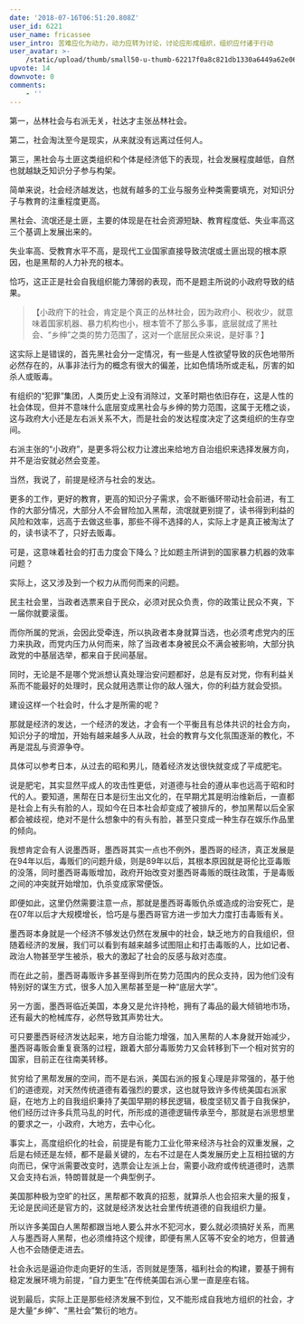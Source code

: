 ```yaml
---
date: '2018-07-16T06:51:20.808Z'
user_id: 6221
user_name: fricassee
user_intro: 苦难应化为动力，动力应转为讨论，讨论应形成组织，组织应付诸于行动
user_avatar: >-
    /static/upload/thumb/small50-u-thumb-62217f0a8c821db1330a6449a62e06f38f0d8c533faf.png
upvote: 14
downvote: 0
comments:
    - ''
---
```


第一，丛林社会与右派无关，社达才主张丛林社会。

第二，社会淘汰至今是现实，从来就没有远离过任何人。

第三，黑社会与土匪这类组织和个体是经济低下的表现，社会发展程度越低，自然也就越缺乏知识分子参与构架。

简单来说，社会经济越发达，也就有越多的工业与服务业种类需要填充，对知识分子与教育的注重程度更高。

黑社会、流氓还是土匪，主要的体现是在社会资源短缺、教育程度低、失业率高这三个基调上发展出来的。

失业率高、受教育水平不高，是现代工业国家直接导致流氓或土匪出现的根本原因，也是黑帮的人力补充的根本。

恰巧，这正正是社会自我组织能力薄弱的表现，而不是题主所说的小政府导致的结果。

> 【小政府下的社会，肯定是个真正的丛林社会，因为政府小、税收少，就意味着国家机器、暴力机构也小，根本管不了那么多事，底层就成了黑社会、“乡绅”之类的势力范围了，这对一个底层民众来说，是好事？】

这实际上是错误的，首先黑社会分一定情况，有一些是人性欲望导致的灰色地带所必然存在的，从事非法行为的概念有很大的偏差，比如色情场所或走私，厉害的如杀人或贩毒。

有组织的“犯罪”集团，人类历史上没有消除过，文革时期也依旧存在，这是人性的社会体现，但并不意味什么底层变成黑社会与乡绅的势力范围，这属于无稽之谈，这与政府大小还是左右派关系不大，而是社会的发达程度决定了这类组织的生存空间。

右派主张的“小政府”，是更多将公权力让渡出来给地方自治组织来选择发展方向，并不是治安就必然会变差。

当然，我说了，前提是经济与社会的发达。

更多的工作，更好的教育，更高的知识分子需求，会不断循环带动社会前进，有工作的大部分情况，大部分人不会冒险加入黑帮，流氓就更别提了，读书得到利益的风险和效率，远高于去做这些事，那些不得不选择的人，实际上才是真正被淘汰了的，读书读不了，只好去贩毒。

可是，这意味着社会的打击力度会下降么？比如题主所讲到的国家暴力机器的效率问题？

实际上，这又涉及到一个权力从而何而来的问题。

民主社会里，当政者选票来自于民众，必须对民众负责，你的政策让民众不爽，下一届你就要滚蛋。

而你所属的党派，会因此受牵连，所以执政者本身就算当选，也必须考虑党内的压力来执政，而党内压力从何而来，除了当政者本身被民众不满会被影响，大部分执政党的中基层选举，都来自于民间基层。

同时，无论是不是哪个党派想认真处理治安问题都好，总是有反对党，你有利益关系而不能最好的处理时，民众就用选票让你的敌人强大，你的利益方就会受损。

建设这样一个社会时，什么才是所需的呢？

那就是经济的发达，一个经济的发达，才会有一个平衡且有总体共识的社会方向，知识分子的增加，开始有越来越多人从政，社会的教育与文化氛围逐渐的教化，不再是混乱与资源争夺。

具体可以参考日本，从过去的昭和男儿，随着经济发达很快就变成了平成肥宅。

说是肥宅，其实显然平成人的攻击性更低，对道德与社会的遵从率也远高于昭和时代的人。要知道，黑帮在日本是衍生出文化的，在早期尤其是明治维新后，一直都是社会上有头有脸的人，现如今在日本社会却变成了被排斥的，参加黑帮以后全家都会被歧视，绝对不是什么想象中的有头有脸，甚至只变成一种生存在娱乐作品里的倾向。

我想肯定会有人说墨西哥，墨西哥其实一点也不例外，墨西哥的经济，真正发展是在94年以后，毒贩们的问题升级，则是89年以后，其根本原因就是哥伦比亚毒贩的没落，同时墨西哥毒贩增加，政府开始改变对墨西哥毒贩的既往政策，于是毒贩之间的冲突就开始增加，仇杀变成家常便饭。

即便如此，这里仍然需要注意一点，那就是墨西哥毒贩仇杀或造成的治安死亡，是在07年以后才大规模增长，恰巧是与墨西哥官方进一步加大力度打击毒贩有关。

墨西哥本身就是一个经济不够发达仍然在发展中的社会，缺乏地方的自我组织，但随着经济的发展，我们可以看到有越来越多试图阻止和打击毒贩的人，比如记者、政治人物甚至学生被杀，极大的激起了社会的反感与敌对态度。

而在此之前，墨西哥毒贩许多甚至得到所在势力范围内的民众支持，因为他们没有特别好的谋生方式，很多人加入黑帮甚至是一种“底层大学”。

另一方面，墨西哥临近美国，本身又是允许持枪，拥有了毒品的最大倾销地市场，还有最大的枪械库存，必然导致其声势壮大。

可只要墨西哥经济发达起来，地方自治能力增强，加入黑帮的人本身就开始减少，墨西哥毒贩会重复衰落的过程，跟着大部分毒贩势力又会转移到下一个相对贫穷的国家，目前正在往南美转移。

贫穷给了黑帮发展的空间，而不是右派，美国右派的报复心理是非常强的，基于他们的道德观，对天然传统道德有着强烈的要求，这也就导致许多传统美国右派家庭，在地方上的自我组织秉持了美国早期的移民逻辑，极度坚韧又善于自我保护，他们经历过许多兵荒马乱的时代，所形成的道德逻辑传承至今，那就是右派思想里的要求之一，小政府，大地方，去中心化。

事实上，高度组织化的社会，前提是有能力工业化带来经济与社会的双重发展，之后是右倾还是左倾，都不是最关键的，左右不过是在人类发展历史上互相拉锯的方向而已，保守派需要改变时，选票会让左派上台，需要小政府或传统道德时，选票又会支持右派，特朗普就是一个典型例子。

美国那种极为空旷的社区，黑帮都不敢真的招惹，就算杀人也会招来大量的报复，无论是民间还是官方的，这就是经济发达社会里传统道德的自我组织力量。

所以许多美国白人黑帮都跟当地人要么井水不犯河水，要么就必须搞好关系，而黑人与墨西哥人黑帮，也必须维持这个规律，即便有黑人区等不安全的地方，但普通人也不会随便走进去。

社会永远是逼迫你走向更好的生活，否则就是堕落，福利社会的构建，要基于拥有稳定发展环境为前提，“自力更生”在传统美国右派心里一直是座右铭。

说到最后，实际上正是那些经济发展不到位，又不能形成自我地方组织的社会，才是大量“乡绅”、“黑社会”繁衍的地方。
